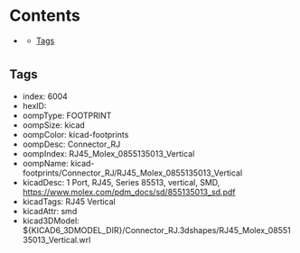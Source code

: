 



Contents
========

* [](#)
	* [Tags](#tags)

# 

## Tags

- index: 6004
- hexID: 
- oompType: FOOTPRINT
- oompSize: kicad
- oompColor: kicad-footprints
- oompDesc: Connector_RJ
- oompIndex: RJ45_Molex_0855135013_Vertical
- oompName: kicad-footprints/Connector_RJ/RJ45_Molex_0855135013_Vertical
- kicadDesc: 1 Port, RJ45, Series 85513, vertical, SMD, https://www.molex.com/pdm_docs/sd/855135013_sd.pdf
- kicadTags: RJ45 Vertical
- kicadAttr: smd
- kicad3DModel: ${KICAD6_3DMODEL_DIR}/Connector_RJ.3dshapes/RJ45_Molex_0855135013_Vertical.wrl
